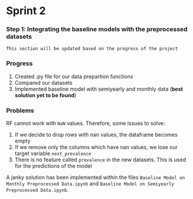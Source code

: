 # Sprint 2
### Step 1: Integrating the baseline models with the preprocessed datasets
`This section will be updated based on the progress of the project`
### Progress
1. Created .py file for our data prepartion functions 
2. Compared our datasets
3. Implemented baseline model with semiyearly and monthly data (**best solution yet to be found**)

### Problems
RF cannot work with `NaN` values. Therefore, some issues to solve:
1. If we decide to drop rows with nan values, the dataframe becomes empty
2. If we remove only the columns which have nan values, we lose our target variable `next_prevalence` 
3. There is no feature called `prevalence` in the new datasets. This is used for the predictions of the model

A janky solution has been implemented within the files `Baseline Model on Monthly Preprocessed Data.ipynb` and `Baseline Model on Semiyearly Preprocessed Data.ipynb`.